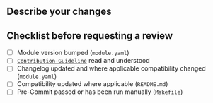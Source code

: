 ## Describe your changes

<!-- Describe your changes in detail -->

## Checklist before requesting a review
- [ ] Module version bumped (`module.yaml`)
- [ ] [`Contribution Guideline`](https://github.com/Unique-AG/terraform-modules/blob/main/CONTRIBUTING.md) read and understood
- [ ] Changelog updated and where applicable compatibility changed (`module.yaml`)
- [ ] Compatibility updated where applicable  (`README.md`)
- [ ] Pre-Commit passed or has been run manually (`Makefile`)
